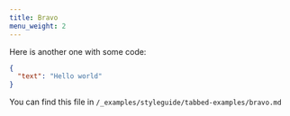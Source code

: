 ```yaml
---
title: Bravo
menu_weight: 2
---
```


Here is another one with some code:

```json
{
  "text": "Hello world"
}
```

You can find this file in `/_examples/styleguide/tabbed-examples/bravo.md`
